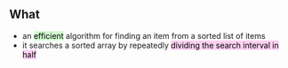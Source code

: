 ## What
- an <mark style="background: #BBFABBA6;">efficient</mark> algorithm for finding an item from a sorted list of items
- it searches a sorted array by repeatedly <mark style="background: #FFB8EBA6;">dividing the search interval in half</mark> 
